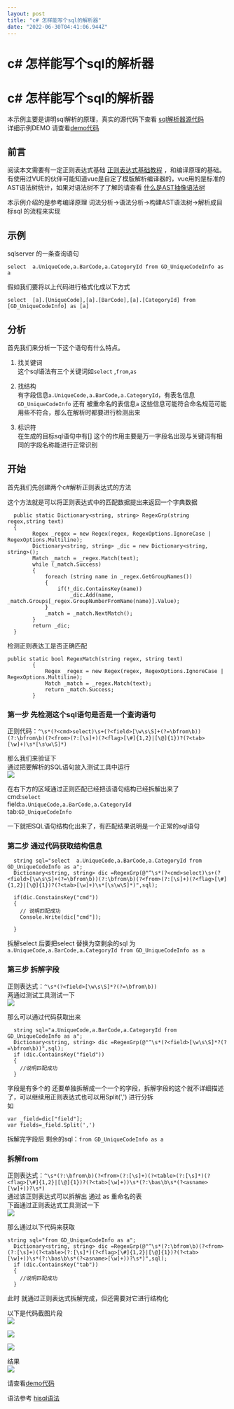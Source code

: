```yaml
---
layout: post
title: "c# 怎样能写个sql的解析器"
date: "2022-06-30T04:41:06.944Z"
---
```

c# 怎样能写个sql的解析器
===============

c# 怎样能写个sql的解析器
===============

本示例主要是讲明sql解析的原理，真实的源代码下查看 [sql解析器源代码](https://gitee.com/tansar/hisql/tree/master/HiSql/AST)  
详细示例DEMO 请查看[demo代码](https://gitee.com/tansar/hisql/blob/master/HiSql.SqlServerUnitTest/Demo_Query.cs)

前言
--

阅读本文需要有一定正则表达式基础 [正则表达式基础教程](https://www.runoob.com/regexp/regexp-tutorial.html) ，和编译原理的基础。有使用过VUE的伙伴可能知道vue是自定了模版解析编译器的，vue用的是标准的AST语法树统计，如果对语法树不了了解的请查看 [什么是AST抽像语法树](https://zhuanlan.zhihu.com/p/102385477)

本示例介绍的是参考编译原理 词法分析->语法分析->构建AST语法树->解析成目标sql 的流程来实现

示例
--

sqlserver 的一条查询语句

    select  a.UniqueCode,a.BarCode,a.CategoryId from GD_UniqueCodeInfo as a
    

假如我们要将以上代码进行格式化成以下方式

    select  [a].[UniqueCode],[a].[BarCode],[a].[CategoryId] from [GD_UniqueCodeInfo] as [a]
    

分析
--

首先我们来分析一下这个语句有什么特点。

1.  找关键词  
    这个sql语法有三个关键词如`select` ,`from`,`as`
    
2.  找结构  
    有字段信息`a.UniqueCode,a.BarCode,a.CategoryId`，有表名信息`GD_UniqueCodeInfo` 还有 被重命名的表信息`a` 这些信息可能符合命名规范可能用些不符合，那么在解析时都要进行检测出来
    
3.  标识符  
    在生成的目标sql语句中有\[\] 这个的作用主要是万一字段名出现与关键词有相同的字段名称能进行正常识别
    

开始
--

首先我们先创建两个c#解析正则表达式的方法

这个方法就是可以将正则表达式中的匹配数据提出来返回一个字典数据

      public static Dictionary<string, string> RegexGrp(string regex,string text)
      {
            Regex _regex = new Regex(regex, RegexOptions.IgnoreCase | RegexOptions.Multiline);
            Dictionary<string, string> _dic = new Dictionary<string, string>();
            Match _match = _regex.Match(text);
            while (_match.Success)
            {
                foreach (string name in _regex.GetGroupNames())
                {
                    if(!_dic.ContainsKey(name))
                        _dic.Add(name, _match.Groups[_regex.GroupNumberFromName(name)].Value);
                }
                _match = _match.NextMatch();
            }
            return _dic;
      }
    
    

检测正则表达工是否正确匹配

    public static bool RegexMatch(string regex, string text)
            {
                Regex _regex = new Regex(regex, RegexOptions.IgnoreCase | RegexOptions.Multiline);
                Match _match = _regex.Match(text);
                return _match.Success;
            }
    
    

### 第一步 先检测这个sql语句是否是一个查询语句

正则代码：`^\s*(?<cmd>select)\s+(?<field>[\w\s\S]+(?=\bfrom\b))(?:\bfrom\b)(?<from>(?:[\s]+)(?<flag>[\#]{1,2}|[\@]{1})?(?<tab>[\w]+)\s*[\s\w\S]*)`

那么我们来验证下  
通过把要解析的SQL语句放入测试工具中运行  
![](https://img2022.cnblogs.com/blog/891276/202206/891276-20220630105856368-1353866746.png)

在右下方的区域通过正则匹配已经把该语句结构已经拆解出来了  
cmd:`select`  
field:`a.UniqueCode,a.BarCode,a.CategoryId`  
tab:`GD_UniqueCodeInfo`

一下就把SQL语句结构化出来了，有匹配结果说明是一个正常的sql语句

### 第二步 通过代码获取结构信息

      string sql="select  a.UniqueCode,a.BarCode,a.CategoryId from GD_UniqueCodeInfo as a";
      Dictionary<string, string> dic =RegexGrp(@"^\s*(?<cmd>select)\s+(?<field>[\w\s\S]+(?=\bfrom\b))(?:\bfrom\b)(?<from>(?:[\s]+)(?<flag>[\#]{1,2}|[\@]{1})?(?<tab>[\w]+)\s*[\s\w\S]*)",sql);
    
      if(dic.ConstainsKey("cmd"))
      {
        // 说明匹配成功
        Console.Write(dic["cmd"]);
        
      }
    
    
    

拆解select 后要把select 替换为空剩余的sql 为 `a.UniqueCode,a.BarCode,a.CategoryId from GD_UniqueCodeInfo as a`

### 第三步 拆解字段

正则表达式：`^\s*(?<field>[\w\s\S]*?(?=\bfrom\b))`  
两通过测试工具测试一下  
![](https://img2022.cnblogs.com/blog/891276/202206/891276-20220630111011345-2099646881.png)

那么可以通过代码获取出来

      string sql="a.UniqueCode,a.BarCode,a.CategoryId from GD_UniqueCodeInfo as a";
      Dictionary<string, string> dic =RegexGrp(@"^\s*(?<field>[\w\s\S]*?(?=\bfrom\b))",sql);
      if (dic.ContainsKey("field"))
      {
        //说明匹配成功 
      }
    
    

字段是有多个的 还要单独拆解成一个一个的字段，拆解字段的这个就不详细描述了，可以继续用正则表达式也可以用Split(',') 进行分拆  
如

    var _field=dic["field"];
    var fields=_field.Split(',')
    

拆解完字段后 剩余的sql：`from GD_UniqueCodeInfo as a`

### 拆解from

正则表达式：`^\s*(?:\bfrom\b)(?<from>(?:[\s]+)(?<table>(?:[\s]*)(?<flag>[\#]{1,2}|[\@]{1})?(?<tab>[\w]+))\s*(?:\bas\b\s*(?<asname>[\w]+))?\s*)`  
通过该正则表达式可以拆解出 通过 as 重命名的表  
下面通过正则表达式工具测试一下  
![](https://img2022.cnblogs.com/blog/891276/202206/891276-20220630111807716-1483829233.png)

那么通过以下代码来获取

    string sql="from GD_UniqueCodeInfo as a";
      Dictionary<string, string> dic =RegexGrp(@"^\s*(?:\bfrom\b)(?<from>(?:[\s]+)(?<table>(?:[\s]*)(?<flag>[\#]{1,2}|[\@]{1})?(?<tab>[\w]+))\s*(?:\bas\b\s*(?<asname>[\w]+))?\s*)",sql);
      if (dic.ContainsKey("tab"))
      {
        //说明匹配成功 
      }
    

此时 就通过正则表达式拆解完成，但还需要对它进行结构化

以下是代码截图片段  
![](https://img2022.cnblogs.com/blog/891276/202206/891276-20220630112117183-786984513.png)

![](https://img2022.cnblogs.com/blog/891276/202206/891276-20220630112126470-1991649116.png)

![](https://img2022.cnblogs.com/blog/891276/202206/891276-20220630112145418-737369070.png)

结果  
![](https://img2022.cnblogs.com/blog/891276/202206/891276-20220630113520886-402047197.png)

请查看[demo代码](https://gitee.com/tansar/hisql/blob/master/HiSql.SqlServerUnitTest/Demo_Query.cs)

语法参考 [hisql语法](http://www.hisql.net/guide/hisql.html)